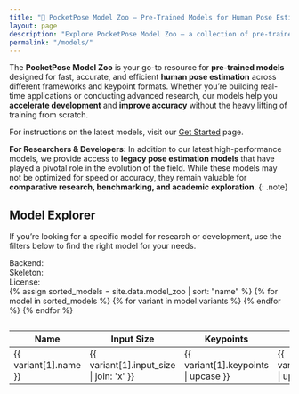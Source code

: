 ```yaml
---
title: "🚀 PocketPose Model Zoo – Pre-Trained Models for Human Pose Estimation"
layout: page
description: "Explore PocketPose Model Zoo – a collection of pre-trained models for human pose estimation optimized for various frameworks and keypoint formats. Perfect for developers and researchers looking to accelerate their pose estimation projects."
permalink: "/models/"
---
```


The __PocketPose Model Zoo__ is your go-to resource for __pre-trained models__ designed for fast, accurate, and efficient __human pose estimation__ across different frameworks and keypoint formats. Whether you’re building real-time applications or conducting advanced research, our models help you __accelerate development__ and __improve accuracy__ without the heavy lifting of training from scratch.

For instructions on the latest models, visit our [Get Started](/get-started) page. 

__For Researchers &amp; Developers:__ In addition to our latest high-performance models, we provide access to __legacy pose estimation models__ that have played a pivotal role in the evolution of the field. While these models may not be optimized for speed or accuracy, they remain valuable for __comparative research, benchmarking, and academic exploration__.
{: .note}

## Model Explorer

If you’re looking for a specific model for research or development, use the filters below to find the right model for your needs.

<div class="container model-selector filter-container">
  <!-- Dropdowns for Filtering -->
  <div class="row px-2">
    <label class="selector-header">Backend:</label>
    <div id="frameworkChips" class="options-grid chip-container"></div>
  </div>
  <div class="row px-2">
    <label class="selector-header">Skeleton:</label>
    <div id="keypointsChips" class="options-grid chip-container"></div>
  </div>
  <div class="row px-2">
    <label class="selector-header">License:</label>
    <div id="licenseChips" class="options-grid chip-container"></div>
  </div>

  <!-- Models Display -->
  <div id="modelContainer" class="table-responsive">
    <table class="table table-bordered table-striped">
      <caption>
        <span id="modelCount" style="font-weight: bold;"></span>
      </caption>
      <thead class="thead-dark">
        <tr>
          <th>Name</th>
          <th>Input Size</th>
          <th>Keypoints</th>
          <th>Format</th>
          <!-- <th>Download</th> -->
          <th>Source</th>
          <th>License</th>
        </tr>
      </thead>
      <tbody>
        {% assign sorted_models = site.data.model_zoo | sort: "name" %}
        {% for model in sorted_models %}
          {% for variant in model.variants %}
          <tr class="model-card-container" data-framework="{{ variant[1].format }}" data-keypoints="{{ variant[1].keypoints }}">
            <td>{{ variant[1].name }}</td>
            <td>{{ variant[1].input_size | join: 'x' }}</td>
            <td>{{ variant[1].keypoints | upcase }}</td>
            <td>{{ variant[1].format | upcase }}</td>
            <!-- <td><a href="{{ variant[1].url }}" class="btn btn-primary" title="Download"><i class="fa-solid fa-cloud-arrow-down"></i></a></td> -->
            <td>
              <a href="{{ variant[1].code }}" target="_blank" title="Source Code">Code</a> &middot;
              <a href="{{ variant[1].source_url }}" target="_blank" title="Source Weights">Weights</a>
            </td>
            <td>{{ variant[1].license }}</td>
          </tr>
          {% endfor %}
        {% endfor %}    </tbody>
    </table>
  </div>
</div>

<script>
  document.addEventListener("DOMContentLoaded", function () {
    const frameworkSelect = document.getElementById("frameworkSelect");
    const keypointsSelect = document.getElementById("keypointsSelect");
    const licenseSelect = document.getElementById("licenseSelect");
    const modelContainers = document.querySelectorAll(".model-card-container");

    // Extract unique framework formats and keypoints
    let frameworks = new Set();
    let keypoints = new Set();
    let licenses = new Set();

    modelContainers.forEach(card => {
      frameworks.add(card.dataset.framework);
      keypoints.add(card.dataset.keypoints);
      licenses.add(card.querySelector("td:last-child").textContent);
    });

    function createChips(containerId, items) {
      const container = document.getElementById(containerId);
      items.forEach((item, index) => {
        // Skip empty items
        if (!item) return;
        
        const chip = document.createElement("div");
        chip.className = "option chip" + (index === 0 ? " selected" : "");
        chip.textContent = item.toUpperCase();
        chip.dataset.value = item;
        container.appendChild(chip);
      });
    }

    createChips("frameworkChips", frameworks);
    createChips("keypointsChips", keypoints);
    createChips("licenseChips", licenses);

    // Filter models based on selections
    function filterModels() {
      const selectedFramework = document.querySelector("#frameworkChips .selected")?.dataset.value;
      const selectedKeypoints = document.querySelector("#keypointsChips .selected")?.dataset.value;
      const selectedLicense = document.querySelector("#licenseChips .selected")?.dataset.value;

      console.log(selectedFramework, selectedKeypoints, selectedLicense);
      modelContainers.forEach(card => {
        const matchesFramework = !selectedFramework || card.dataset.framework === selectedFramework;
        const matchesKeypoints = !selectedKeypoints || card.dataset.keypoints === selectedKeypoints;
        const matchesLicense = !selectedLicense || card.querySelector("td:last-child").textContent === selectedLicense;

        if (matchesFramework && matchesKeypoints && matchesLicense) {
          card.classList.remove("hidden");
        } else {
          card.classList.add("hidden");
        }
      });
    }

    // Setup chip selection
    function setupChips(containerId) {
      const container = document.getElementById(containerId);
      container.addEventListener("click", function (event) {
        if (event.target.classList.contains("chip")) {
          [...container.children].forEach(chip => {
            if (chip !== event.target) {
              chip.classList.remove("selected");
            }
          });
          event.target.classList.toggle("selected");
          filterModels();    }
      });
    }

    setupChips("frameworkChips");
    setupChips("keypointsChips");
    setupChips("licenseChips");

    function updateModelCount() {
      const visibleModels = document.querySelectorAll(".model-card-container:not(.hidden)").length;
      document.getElementById("modelCount").textContent = `Showing ${visibleModels} matching models`;
    }

    document.querySelectorAll(".chip-container").forEach(container => {
      container.addEventListener("click", updateModelCount);
    });

    filterModels();
    updateModelCount();
  });
</script>
